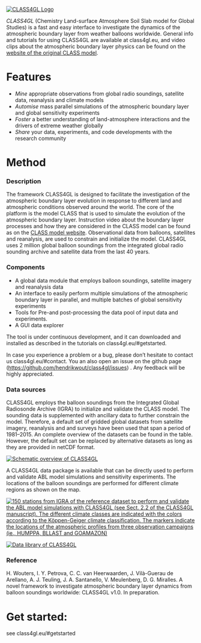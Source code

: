 [![CLASS4GL Logo](https://class4gl.eu/wp-content/uploads/2019/01/cropped-class4gl_small-1.png)](https://class4gl.eu)

_CLASS4GL_ (Chemistry Land-surface Atmosphere Soil Slab model for Global Studies) is a fast and easy interface to investigate the dynamics of the atmospheric boundary layer from weather balloons worldwide. General info and tutorials for using CLASS4GL are available at class4gl.eu, and video clips about the atmospheric boundary layer physics can be found on the [website of the original CLASS model](classmodel.github.io/).

# Features
  - _Mine_ appropriate observations from global radio soundings, satellite data, reanalysis and climate models
  - _Automise_ mass parallel simulations of the atmospheric boundary layer and global sensitivity experiments
  - _Foster_ a better understanding of land-atmosphere interactions and the drivers of extreme weather globally
  - _Share_ your data, experiments, and code developments with the research community

# Method

### Description

The framework CLASS4GL is designed to facilitate the investigation of the atmospheric boundary layer evolution in response to different land and atmospheric conditions observed around the world. The core of the platform is the model CLASS that is used to simulate the evolution of the atmospheric boundary layer. Instruction video about the boundary layer processes and how they are considered in the CLASS model can be found as on the [CLASS model website](https://classmodel.github.io/). Observational data from balloons, satellites and reanalysis, are used to constrain and initialize the model. CLASS4GL uses 2 million global balloon soundings from the integrated global radio sounding archive and satellite data from the last 40 years.

### Components

  - A global data module that employs balloon soundings, satellite imagery and reanalysis data
  - An interface to easily perform multiple simulations of the atmospheric boundary layer in parallel, and multiple batches of global sensitivity experiments
  - Tools for Pre-and post-processing the data pool of input data and experiments.
  - A GUI data explorer

The tool is under continuous development, and it can downloaded and installed as described in the tutorials on class4gl.eu/#getstarted.

In case you experience a problem or a bug, please don’t hesitate to contact us class4gl.eu/#contact. You an also open an issue on the github page (https://github.com/hendrikwout/class4gl/issues) . Any feedback will be highly appreciated.

### Data sources

CLASS4GL employs the balloon soundings from the Integrated Global Radiosonde Archive (IGRA) to initialize and validate the CLASS model. The sounding data is supplemented with ancillary data to further constrain the model. Therefore, a default set of gridded global datasets from satellite imagery, reanalysis and and surveys have been used that span a period of 1981–2015. An complete overview of the datasets can be found in the table. However, the default set can be replaced by alternative datasets as long as they are provided in netCDF format.

[![Schematic overview of CLASS4GL](https://class4gl.eu//wp-content/uploads/2019/01/image4-1024x794.png)](https://class4gl.eu)

A CLASS4GL data package is available that can be directly used to perform and validate ABL model simulations and sensitivity experiments. The locations of the balloon soundings are performed for different climate regions as shown on the map.

[![150 stations from IGRA of the reference dataset to perform and validate the ABL model simulations with CLASS4GL (see Sect. 2.2 of the CLASS4GL manuscript). The different climate classes are indicated with the colors according to the Köppen-Geiger climate classification. The markers indicate the locations of the atmospheric profiles from three observation campaigns (ie., HUMPPA, BLLAST and GOAMAZON)](https://class4gl.eu/wp-content/uploads/2019/01/image-1-480x300.png)](https://class4gl.eu)

[![Data library of CLASS4GL](https://class4gl.eu/wp-content/uploads/2019/01/image-5-768x492.png)](https://class4gl.eu)

### Reference
H. Wouters, I. Y. Petrova, C. C. van Heerwaarden, J. Vilà-Guerau de Arellano, A. J. Teuling, J. A. Santanello, V. Meulenberg, D. G. Miralles. A novel framework to investigate atmospheric boundary layer dynamics from balloon soundings worldwide: CLASS4GL v1.0. In preparation.


# Get started: 
see class4gl.eu/#getstarted


